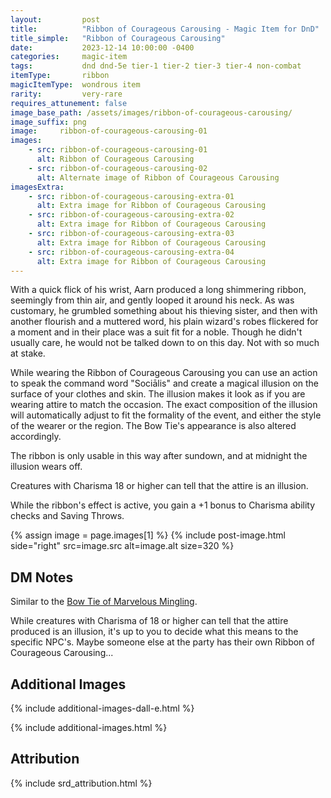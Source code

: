 ```yaml
---
layout:         post
title:          "Ribbon of Courageous Carousing - Magic Item for DnD"
title_simple:   "Ribbon of Courageous Carousing"
date:           2023-12-14 10:00:00 -0400
categories:     magic-item
tags:           dnd dnd-5e tier-1 tier-2 tier-3 tier-4 non-combat
itemType:       ribbon
magicItemType:  wondrous item
rarity:         very-rare
requires_attunement: false
image_base_path: /assets/images/ribbon-of-courageous-carousing/
image_suffix: png
image:     ribbon-of-courageous-carousing-01
images:
    - src: ribbon-of-courageous-carousing-01
      alt: Ribbon of Courageous Carousing
    - src: ribbon-of-courageous-carousing-02
      alt: Alternate image of Ribbon of Courageous Carousing
imagesExtra:
    - src: ribbon-of-courageous-carousing-extra-01
      alt: Extra image for Ribbon of Courageous Carousing
    - src: ribbon-of-courageous-carousing-extra-02
      alt: Extra image for Ribbon of Courageous Carousing
    - src: ribbon-of-courageous-carousing-extra-03
      alt: Extra image for Ribbon of Courageous Carousing
    - src: ribbon-of-courageous-carousing-extra-04
      alt: Extra image for Ribbon of Courageous Carousing
---
```


<p class="read-aloud">
    With a quick flick of his wrist, Aarn produced a long shimmering ribbon, seemingly from thin air, and gently looped it around his neck. As was customary, he grumbled something about his thieving sister, and then with another flourish and a muttered word, his plain wizard's robes flickered for a moment and in their place was a suit fit for a noble. Though he didn't usually care, he would not be talked down to on this day. Not with so much at stake.
</p>

<!--more-->

While wearing the Ribbon of Courageous Carousing you can use an action to speak the command word "Sociālis" and create a magical illusion on the surface of your clothes and skin. The illusion makes it look as if you are wearing attire to match the occasion. The exact composition of the illusion will automatically adjust to fit the formality of the event, and either the style of the wearer or the region. The Bow Tie's appearance is also altered accordingly.

The ribbon is only usable in this way after sundown, and at midnight the illusion wears off.

Creatures with Charisma 18 or higher can tell that the attire is an illusion.

While the ribbon's effect is active, you gain a +1 bonus to Charisma ability checks and Saving Throws.

{% assign image = page.images[1] %}
{% include post-image.html side="right" src=image.src alt=image.alt size=320 %}


## DM Notes

Similar to the [Bow Tie of Marvelous Mingling](bow-tie-of-marvelous-mingling).

While creatures with Charisma of 18 or higher can tell that the attire produced is an illusion, it's up to you to decide what this means to the specific NPC's. Maybe someone else at the party has their own Ribbon of Courageous Carousing...


## Additional Images

{% include additional-images-dall-e.html %}

{% include additional-images.html %}


## Attribution

{% include srd_attribution.html %}
